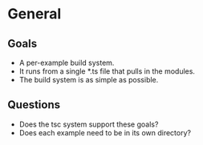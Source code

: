 # General

## Goals

* A per-example build system.
* It runs from a single *.ts file that pulls in the modules.
* The build system is as simple as possible.

## Questions

* Does the tsc system support these goals?
* Does each example need to be in its own directory?


